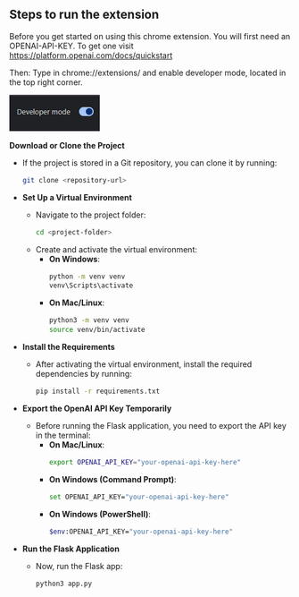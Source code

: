 ## Steps to run the extension

Before you get started on using this chrome extension. You will first need an OPENAI-API-KEY. 
To get one visit https://platform.openai.com/docs/quickstart

Then:
Type in chrome://extensions/ and enable developer mode, located in the top right corner.

![dev mode](https://github.com/Haris-Anees/AI-Powered-Text-Summarization-Tool/blob/8c4822eb85fc69b195181004bc6d900e5fb42aea/images/dev-mode-img.png)


**Download or Clone the Project**
  - If the project is stored in a Git repository, you can clone it by running:
    ```bash
    git clone <repository-url>
    ```

- **Set Up a Virtual Environment**
  - Navigate to the project folder:
    ```bash
    cd <project-folder>
    ```
  - Create and activate the virtual environment:
    - **On Windows**:
      ```bash
      python -m venv venv
      venv\Scripts\activate
      ```
    - **On Mac/Linux**:
      ```bash
      python3 -m venv venv
      source venv/bin/activate
      ```

- **Install the Requirements**
  - After activating the virtual environment, install the required dependencies by running:
    ```bash
    pip install -r requirements.txt
    ```

- **Export the OpenAI API Key Temporarily**
  - Before running the Flask application, you need to export the API key in the terminal:
    - **On Mac/Linux**:
      ```bash
      export OPENAI_API_KEY="your-openai-api-key-here"
      ```
    - **On Windows (Command Prompt)**:
      ```bash
      set OPENAI_API_KEY="your-openai-api-key-here"
      ```
    - **On Windows (PowerShell)**:
      ```bash
      $env:OPENAI_API_KEY="your-openai-api-key-here"
      ```

- **Run the Flask Application**
  - Now, run the Flask app:
    ```bash
    python3 app.py
    ```

